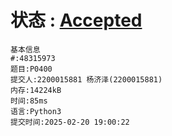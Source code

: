 # 状态 : [Accepted](http://dsbpython.openjudge.cn/dspythonbook/solution/48315973/)
```
基本信息
#:48315973
题目:P0400
提交人:2200015881 杨济泽(2200015881)
内存:14224kB
时间:85ms
语言:Python3
提交时间:2025-02-20 19:00:22
```
